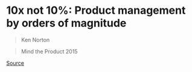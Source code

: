 # 10x not 10%: Product management by orders of magnitude

> Ken Norton

> Mind the Product 2015

[Source](https://vimeo.com/141675862)
